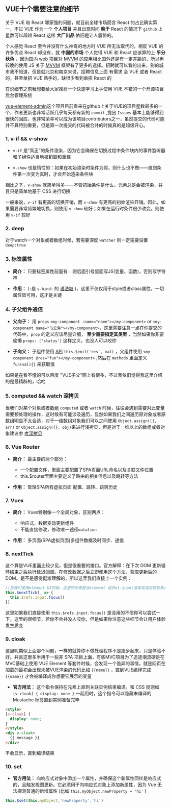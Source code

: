 ## VUE十个需要注意的细节

关于 VUE 和 React 哪家强的问题，就目前全球市场而言 React 的占比确实第一，不过 VUE 作为一个
**个人项目**
并且出现时间
**晚于**
 React 的情况下 `github` 上星数可以超越 React 这样
**大厂出品**
 依旧是让人震惊的。

个人感觉 React 至今并没有什么神奇的地方时 VUE 所无法取代的，相反 VUE 的许多优点 React 却没有，就
**中国的市场**
个人觉得 VUE 和 React 应该算的上
**平分秋色**
，因为国内 web 项目对 [MVVM](/blog/#mvc-mvvm) 的应用相比国外还是有一定差距的，所以再较晚的使用 JS 关于 [MVVM](/blog/#mvc-mvvm) 框架有了更多的选择。招聘就可以看的出来，别的城市我不知道，但是就北京和南京来说，招聘信息上面 有需求 会 VUE 或者 React 的，甚至单招 VUE 熟手的，缺很少看到单招 React 的

在说细节之前我想要给大家推荐一个快速学习上手使用 VUE 不错的一个开源项目后台管理系统

[vue-element-admin](https://github.com/PanJiaChen/vue-element-admin)这个项目目前看来在github上关于VUE的项目星数最多的一个，作者更新也非常活跃几乎每天都有新的 `commit` ,提出 `Issues` 基本上能够得到很快的回应，也非常荣幸可以成为该项目contributors之一，虽然提交的代码可能并不算特别重要，但是第一次提交的代码被合并的时候真的是超级开心。

### 1. v-if && v-show

- `v-if` 是“真正”的条件渲染，因为它会确保在切换过程中条件块内的事件监听器和子组件适当地被销毁和重建

- `v-show` 也是惰性的：如果在初始渲染时条件为假，则什么也不做——直到条件第一次变为真时，才会开始渲染条件块

相比之下，`v-show` 就简单得多——不管初始条件是什么，元素总是会被渲染，并且只是简单地基于 CSS 进行切换

一般来说，`v-if` 有更高的切换开销，而 `v-show` 有更高的初始渲染开销。因此，如果需要非常频繁地切换，则使用 `v-show` 较好；如果在运行时条件很少改变，则使用 `v-if` 较好

### 2. deep
对于watch一个对象或者数组时候，若需要深度 `watcher` 则一定需要设置 `deep:true`

### 3. 标签属性
- **简介：**
只要标签属性前面有 `:` 则后面引号里面写JS(变量、函数)，否则写字符串

- **作用：**
(`:`是 `v-bind:` 的 [语法糖](/blog/#语法糖) )，这里不仅仅用于style或者class属性。一切属性皆可用，这才是关键

### 4. 子父组件通信
- **父向子：**
用 `props` `<my-component :name="name"></my-component>` or `<my-component name="马云海"></my-component>`，这里需要注意一点在你提交的代码中，`prop` 的定义应该尽量详细，
**至少需要指定其类型**
，当然如果你非要偷懒 `props: ['status']` 这样定义，也没人可以咬你

- **子向父：**
子组件使用 [API](/blog/#api（接口）) `this.$emit('res', val)` ，父组件使用 `<my-component @res="fun"></my-component>` ,然后在 `methods` 里面定义 `fun(val){}` 来获取值

如果是在看不懂的可以百度 "VUE子父"网上有很多，不过我依旧觉得我这里介绍的是最精辟的，哈哈

### 5. computed && watch 深拷贝
当我们对某个对象或者数组 `computed` 或者 `watch` 时候，往往会遇到需要对此变量需要预处理的操作，这时候有可能涉及遍历，显然如果我们之间遍历原对象或者原数组明显不太合适，对于一维数组对象我们可以之间使用 `Object.assign([], arr)` or `Object.assign({}, obj)`来进行浅拷贝，但是对于一维以上的数组或者对象建议参 [考深拷贝](/blog/Javascript.html#_5-克隆一个对象或者数组)

### 6. Vue Router
- **简介：**
最主要的两个部分：
  - 一个配置文件，里面主要配置了SPA页面URL命名以及关联文件位置
  - this.$router里面主要定义了路由的相关信息以及跳转等方法

- **作用：**
管理SPA所有虚拟页面 配置、跳转、跳转历史

### 7. Vuex
- **简介：**
Vuex特别像一个全局对象，区别两点：
  - 响应式，数据变动更新组件
  - 不能直接修改，修改唯一途径```mutation```

- **作用：**
多页面(SPA虚拟页面)多组件数据及时同步、通信

### 8. nextTick
这个算是VUE里面比较少见，但是很重要的接口。官方解释：在下次 DOM 更新循环结束之后执行延迟回调。在修改数据之后立即使用这个方法，获取更新后的 DOM。是不是感觉挺难理解的，所以这里我们直接上一个实例：

```Javascript
//当我们使用element UI时候，这里的作用是当element 组件el-input渲染完成后获取焦点
this.$nextTick(_ => {
  this.$refs.input.focus()
})
```

这里如果我们直接使用 `this.$refs.input.focus()` 是没用的不信你可以尝试一下，这里的很细节，若你不会并没人咬你，但是如果你注意这些细节会让用户体验发生质变

### 9. cloak
这里呢类似上面那个问题，一样的就算你不做处理程序不是跑步起来，只是体验不好。并且这里多半用于一些非 SPA 项目上面，有些MVC项目为了追逐潮流硬是在MVC基础上使用 VUE Element 等套件时候，会发现一个诡异的事情，就是网页在加载的最初会出现未被VUE渲染的代码比如 `{{name}}` ，直到VUE编译完成 `{{name}}` 才会被编译成你想要它展示的变量

- **官方用法：**
这个指令保持在元素上直到关联实例结束编译。和 CSS 规则如 `[v-cloak] { display: none }` 一起用时，这个指令可以隐藏未编译的 Mustache 标签直到实例准备完毕

```HTML
<style>
[v-cloak] {
  display: none;
}
</style>
<div v-cloak>
  {{ message }}
</div>
```
不会显示，直到编译结束

### 10. set

- **官方用法：**
向响应式对象中添加一个属性，并确保这个新属性同样是响应式的，且触发视图更新。它必须用于向响应式对象上添加新属性，因为 Vue 无法探测普通的新增属性 (比如 `this.myObject.newProperty = 'hi'` )

```Javascript
this.$set(this.myObject,'newProperty','hi')
```